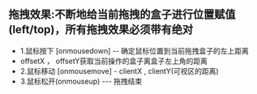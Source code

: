 

## 拖拽效果:不断地给当前拖拽的盒子进行位置赋值(left/top)，所有拖拽效果必须带有绝对
* 1.鼠标按下 [onmousedown] -- 确定鼠标位置到当前拖拽盒子的左上距离
* offsetX ， offsetY获取当前操作的盒子离盒子左上角的距离
* 2.鼠标移动 [onmousemove] - clientX , clientY(可视区的距离)
* 3.鼠标松开(onmouseup) --- 拖拽结束